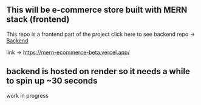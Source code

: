 ## This will be e-commerce store built with MERN stack (frontend)

This repo is a frontend part of the project click here to see backend repo -> <a href="https://github.com/maciek367/mern-ecommerce-api">Backend</a>

link -> https://mern-ecommerce-beta.vercel.app/

## backend is hosted on render so it needs a while to spin up ~30 seconds

work in progress
